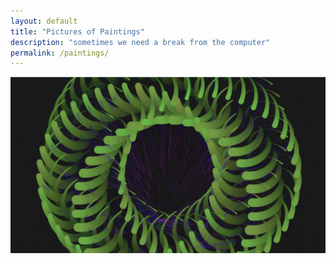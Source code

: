```yaml
---
layout: default
title: "Pictures of Paintings"
description: "sometimes we need a break from the computer"
permalink: /paintings/
---
```

![Image](/docs/assets/1.png)
